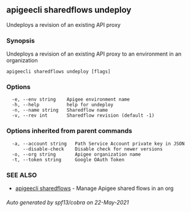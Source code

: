 ## apigeecli sharedflows undeploy

Undeploys a revision of an existing API proxy

### Synopsis

Undeploys a revision of an existing API proxy to an environment in an organization

```
apigeecli sharedflows undeploy [flags]
```

### Options

```
  -e, --env string    Apigee environment name
  -h, --help          help for undeploy
  -n, --name string   Sharedflow name
  -v, --rev int       Sharedflow revision (default -1)
```

### Options inherited from parent commands

```
  -a, --account string   Path Service Account private key in JSON
      --disable-check    Disable check for newer versions
  -o, --org string       Apigee organization name
  -t, --token string     Google OAuth Token
```

### SEE ALSO

* [apigeecli sharedflows](apigeecli_sharedflows.md)	 - Manage Apigee shared flows in an org

###### Auto generated by spf13/cobra on 22-May-2021
